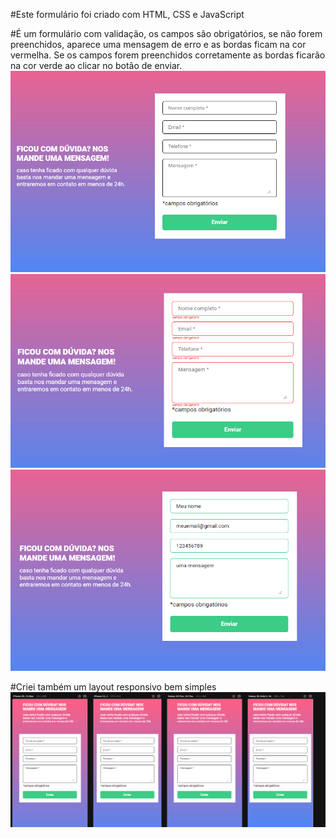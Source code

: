 #Este formulário foi criado com HTML, CSS e JavaScript

#É um formulário com validação, os campos são obrigatórios, se não forem preenchidos, aparece uma mensagem de erro e as bordas ficam na cor vermelha.
Se os campos forem preenchidos corretamente as bordas ficarão na cor verde ao clicar no botão de enviar.
![Alt text](image.png)
![Alt text](image-1.png)
![Alt text](image-2.png)

#Criei também um layout responsivo bem simples
![Alt text](image-3.png)